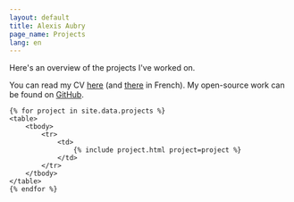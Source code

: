 ```yaml
---
layout: default
title: Alexis Aubry
page_name: Projects
lang: en
---
```


Here's an overview of the projects I've worked on. 

You can read my CV <a href="/cv/Alexis_Aubry_CV_01-2018.pdf" target="_blank">here</a> (and <a href="/cv/Alexis_Aubry_CV_01-2018_fr.pdf" target="_blank">there</a> in French).
My open-source work can be found on <a href="https://github.com/alexaubry" target="_blank">GitHub</a>.
    
<div id="projects">
    
    {% for project in site.data.projects %}
    <table>
        <tbody>
            <tr>
                <td>
                    {% include project.html project=project %}
                </td>
            </tr>
        </tbody>
    </table>
    {% endfor %}
    
</div>